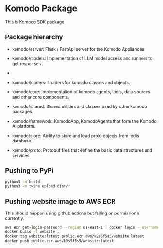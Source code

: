 # Komodo Package

This is Komodo SDK package.

## Package hierarchy

- komodo/server: Flask / FastApi server for the Komodo Appliances
- komodo/models: Implementation of LLM model access and runners to get responses.
-
- komodo/loaders: Loaders for komodo classes and objects.
- komodo/core: Implementation of komodo agents, tools, data sources and other core components.
- komodo/shared: Shared utilities and classes used by other komodo packages.

- komodo/framework: KomodoApp, KomodoAgents that form the Komodo AI platform.
- komodo/store: Ability to store and load proto objects from redis database.
- komodo/proto: Protobuf files that define the basic data structures and services.

## Pushing to PyPi

```bash
python3 -m build
python3 -m twine upload dist/*
```

## Pushing website image to AWS ECR

This should happen using github actions but failing on permissions currently.

```bash
aws ecr get-login-password --region us-east-1 | docker login --username AWS --password-stdin public.ecr.aws/k9s5f5s5
docker build -t website .
docker tag website:latest public.ecr.aws/k9s5f5s5/website:latest
docker push public.ecr.aws/k9s5f5s5/website:latest
```

